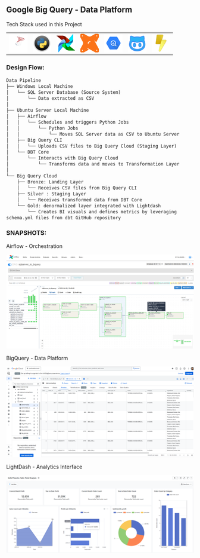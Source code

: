 <h2>Google Big Query - Data Platform</h2>
Tech Stack used in this Project
<div style="text-align: center;">
  <table>
    <tr>
      <td align="center"><img src="./logo/microsoft-sql-server-log.png" width="50"/></td>
      <td align="center"><img src="./logo/Python-logo.png" width="50"/></td>
      <td align="center"><img src="./logo/airflow-svgrepo-com.png" width="50"/></td>
      <td align="center"><img src="./logo/dbt-svgrepo-com.png" width="50"/></td>
      <td align="center"><img src="./logo/BigQueryLogo2.png" width="50"/></td>
      <td align="center"><img src="./logo/github-svgrepo-com.png" width="50"/></td>
      <td align="center"><img src="./logo/lightdashlogo.png" width="50"/></td>
    </tr>
  </table>
</div>

<h3>Design Flow:</h3>

```
Data Pipeline
├── Windows Local Machine
│   └── SQL Server Database (Source System)
│       └── Data extracted as CSV
│
├── Ubuntu Server Local Machine
│   ├── Airflow
│   │   └── Schedules and triggers Python Jobs
│   │       └── Python Jobs
│   │           └── Moves SQL Server data as CSV to Ubuntu Server
│   ├── Big Query CLI
│   │   └── Uploads CSV files to Big Query Cloud (Staging Layer)
│   └── DBT Core
│       └── Interacts with Big Query Cloud
│           └── Transforms data and moves to Transformation Layer
│
└── Big Query Cloud
    ├── Bronze: Landing Layer
    │   └── Receives CSV files from Big Query CLI
    ├── Silver : Staging Layer
    │   └── Receives transformed data from DBT Core
    └── Gold: denormalized layer integrated with Lightdash
        └── Creates BI visuals and defines metrics by leveraging schema.yml files from dbt GitHub repository
```

<h3>SNAPSHOTS:</h3>

Airflow - Orchestration

![Airflow Data Pipeline Diagram](logo/Airflow_bquery.png "Data Pipeline Overview")

BigQuery - Data Platform

![Big Query Data Platform](logo/BigQuery_Dahboard.png "Data Platform Overview")

LightDash - Analytics Interface

![LightDash Analytics](logo/lighdash_dashboard.png "Anlytics Interface Overview")